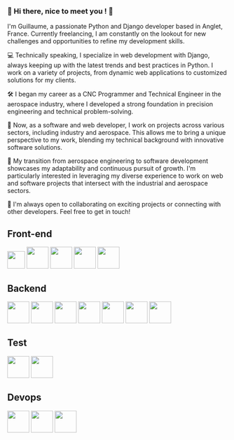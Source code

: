 ### 👋 Hi there, nice to meet you ! 👋

I'm Guillaume, a passionate Python and Django developer based in Anglet, France. Currently freelancing, I am constantly on the lookout for new challenges and opportunities to refine my development skills.

💻 Technically speaking, I specialize in web development with Django, always keeping up with the latest trends and best practices in Python. I work on a variety of projects, from dynamic web applications to customized solutions for my clients.

🛠️ I began my career as a CNC Programmer and Technical Engineer in the aerospace industry, where I developed a strong foundation in precision engineering and technical problem-solving.

💼 Now, as a software and web developer, I work on projects across various sectors, including industry and aerospace. This allows me to bring a unique perspective to my work, blending my technical background with innovative software solutions.

🌟 My transition from aerospace engineering to software development showcases my adaptability and continuous pursuit of growth. I'm particularly interested in leveraging my diverse experience to work on web and software projects that intersect with the industrial and aerospace sectors.

🚀 I'm always open to collaborating on exciting projects or connecting with other developers. Feel free to get in touch!

## Front-end

<img src="https://cdn.jsdelivr.net/gh/devicons/devicon@latest/icons/javascript/javascript-original.svg" height="40"/>
<img src="https://cdn.jsdelivr.net/gh/devicons/devicon@latest/icons/html5/html5-original-wordmark.svg" height="50"/>
<img src="https://cdn.jsdelivr.net/gh/devicons/devicon@latest/icons/css3/css3-original-wordmark.svg" height="50"/>
<img src="https://cdn.jsdelivr.net/gh/devicons/devicon@latest/icons/bootstrap/bootstrap-original.svg"height="50" />
<img src="https://cdn.jsdelivr.net/gh/devicons/devicon@latest/icons/webpack/webpack-original-wordmark.svg" height="50"/>

## Backend

<img src="https://cdn.jsdelivr.net/gh/devicons/devicon@latest/icons/python/python-original.svg" height="50"/>
<img src="https://cdn.jsdelivr.net/gh/devicons/devicon@latest/icons/django/django-plain.svg" height="50" />
<img src="https://cdn.jsdelivr.net/gh/devicons/devicon@latest/icons/djangorest/djangorest-plain.svg" height="50"/>
<img src="https://cdn.jsdelivr.net/gh/devicons/devicon@latest/icons/postman/postman-original-wordmark.svg" height="50"/>
<img src="https://cdn.jsdelivr.net/gh/devicons/devicon@latest/icons/postgresql/postgresql-original-wordmark.svg" height="50"/>
<img src="https://cdn.jsdelivr.net/gh/devicons/devicon@latest/icons/rabbitmq/rabbitmq-original-wordmark.svg" height="50"/>
<img src="https://cdn.jsdelivr.net/gh/devicons/devicon@latest/icons/redis/redis-original-wordmark.svg" height="50"/>

## Test

<img src="https://cdn.jsdelivr.net/gh/devicons/devicon@latest/icons/pytest/pytest-original-wordmark.svg" height="50"/>
<img src="https://cdn.jsdelivr.net/gh/devicons/devicon@latest/icons/selenium/selenium-original.svg" height="50"/>

## Devops

<img src="https://cdn.jsdelivr.net/gh/devicons/devicon@latest/icons/sentry/sentry-original-wordmark.svg" height="50"/>
<img src="https://cdn.jsdelivr.net/gh/devicons/devicon@latest/icons/docker/docker-original.svg" height="50"/>
<img src="https://cdn.jsdelivr.net/gh/devicons/devicon@latest/icons/circleci/circleci-plain-wordmark.svg" height="50"/>
